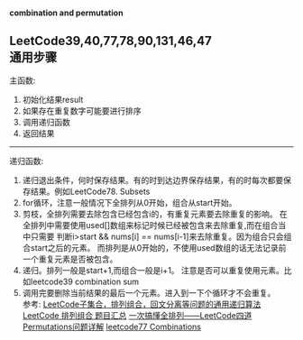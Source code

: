 #### combination and permutation
LeetCode39,40,77,78,90,131,46,47   
通用步骤
---
主函数:
1. 初始化结果result
2. 如果存在重复数字可能要进行排序
3. 调用递归函数
4. 返回结果
---
递归函数:
1. 递归退出条件，何时保存结果。有的时到达边界保存结果，有的时每次都要保存结果。例如LeetCode78. Subsets
2. for循环，注意一般情况下全排列从0开始，组合从start开始。
3. 剪枝，全排列需要去除包含已经包含i的，有重复元素要去除重复的影响。
在全排列中需要使用used[]数组来标记时候已经被包含来去除重复,而在组合当中只需要
判断i>start && nums[i] == nums[i-1]来去除重复。因为组合只会组合start之后的元素。
而排列是从0开始的，不使用used数组的话无法记录前一个重复元素是否被包含。
4. 递归。排列一般是start+1,而组合一般是i+1。
注意是否可以重复使用元素。比如leetcode39 combination sum
5. 调用完要删除当前结果的最后一个元素。进入到一下个循环才不会重复。    
参考:   [LeetCode子集合，排列组合，回文分离等问题的通用递归算法](https://segmentfault.com/a/1190000007062572)
[LeetCode 排列组合 题目汇总](https://www.jianshu.com/p/89297b012033)
[一次搞懂全排列——LeetCode四道Permutations问题详解](https://blog.csdn.net/Jacky_chenjp/article/details/66477538)
[leetcode77 Combinations](https://blog.csdn.net/u010500263/article/details/18435495)